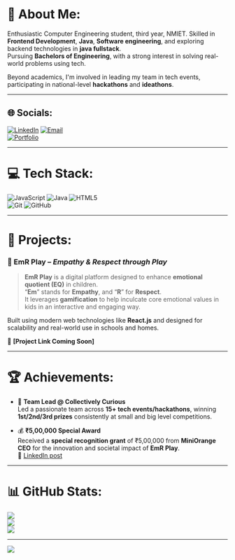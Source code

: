 # 💫 About Me:
Enthusiastic Computer Engineering student, third year, NMIET. 
Skilled in **Frontend Development**, **Java**, **Software engineering**, and exploring backend technologies in **java fullstack**.  
Pursuing **Bachelors of Engineering**, with a strong interest in solving real-world problems using tech.

Beyond academics, I'm involved in leading my team in tech events, participating in national-level **hackathons** and **ideathons**.

---

## 🌐 Socials:
[![LinkedIn](https://img.shields.io/badge/LinkedIn-%230077B5.svg?logo=linkedin&logoColor=white)](https://linkedin.com/in/latika-ray) 
[![Email](https://img.shields.io/badge/Email-D14836?logo=gmail&logoColor=white)](mailto:latikar109@gmail.com)  
[![Portfolio](https://img.shields.io/badge/Portfolio-000?style=flat&logo=vercel&logoColor=white)](https://yourportfolio.com)


---

# 💻 Tech Stack:
![JavaScript](https://img.shields.io/badge/javascript-%23323330.svg?style=for-the-badge&logo=javascript&logoColor=%23F7DF1E) 
![Java](https://img.shields.io/badge/java-%23ED8B00.svg?style=for-the-badge&logo=openjdk&logoColor=white) 
![HTML5](https://img.shields.io/badge/html5-%23E34F26.svg?style=for-the-badge&logo=html5&logoColor=white)  
![Git](https://img.shields.io/badge/git-%23F05033.svg?style=for-the-badge&logo=git&logoColor=white) 
![GitHub](https://img.shields.io/badge/github-%23121011.svg?style=for-the-badge&logo=github&logoColor=white)  

---

# 🚀 Projects:

### 🧠 EmR Play – *Empathy & Respect through Play*
> **EmR Play** is a digital platform designed to enhance **emotional quotient (EQ)** in children.  
> “**Em**” stands for **Empathy**, and “**R**” for **Respect**.  
> It leverages **gamification** to help inculcate core emotional values in kids in an interactive and engaging way.

Built using modern web technologies like **React.js** and designed for scalability and real-world use in schools and homes.

🔗 **[Project Link Coming Soon]**  

---

# 🏆 Achievements:

- 🥇 **Team Lead @ Collectively Curious**  
Led a passionate team across **15+ tech events/hackathons**, winning **1st/2nd/3rd prizes** consistently at small and big level competitions.

- 💰 **₹5,00,000 Special Award**  
Received a **special recognition grant** of ₹5,00,000 from **MiniOrange CEO** for the innovation and societal impact of **EmR Play**.  
🔗 [LinkedIn post](https://www.linkedin.com/posts/miniorange_identityshieldsummit25-innovationsandbox-activity-7284550042558898176-_rR1?utm_source=share&utm_medium=member_android) 

---

# 📊 GitHub Stats:
![](https://github-readme-stats.vercel.app/api?username=latikaray&theme=tokyonight&hide_border=false&include_all_commits=true&count_private=true)<br/>
![](https://github-readme-streak-stats.herokuapp.com/?user=latikaray&theme=tokyonight&hide_border=false)<br/>
![](https://github-readme-stats.vercel.app/api/top-langs/?username=latikaray&theme=tokyonight&hide_border=false&layout=compact)

---

[![](https://visitcount.itsvg.in/api?id=your-github-username&icon=0&color=0)](https://visitcount.itsvg.in)

<!-- Created with ❤️ by Latika using GPRM ( https://gprm.itsvg.in ) -->
